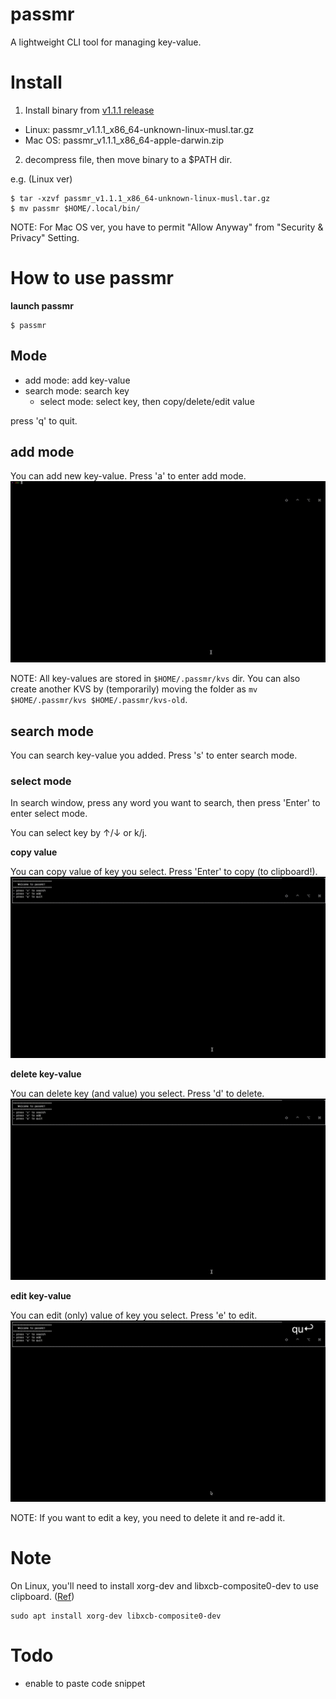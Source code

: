 # passmr

A lightweight CLI tool for managing key-value.

# Install

1. Install binary from [v1.1.1 release](https://github.com/harperfu6/passmr/releases/tag/v1.1.1)

- Linux: passmr_v1.1.1_x86_64-unknown-linux-musl.tar.gz
- Mac OS: passmr_v1.1.1_x86_64-apple-darwin.zip

2. decompress file, then move binary to a $PATH dir.

e.g. (Linux ver)

```
$ tar -xzvf passmr_v1.1.1_x86_64-unknown-linux-musl.tar.gz
$ mv passmr $HOME/.local/bin/
```

NOTE: For Mac OS ver, you have to permit "Allow Anyway" from "Security & Privacy" Setting.

# How to use passmr

**launch passmr**

```
$ passmr
```

## Mode

- add mode: add key-value
- search mode: search key
  - select mode: select key, then copy/delete/edit value

press 'q' to quit.

## add mode

You can add new key-value. Press 'a' to enter add mode.
![](https://github.com/harperfu6/passmr/blob/main/gif/passmr_add_key.gif)

NOTE: All key-values are stored in `$HOME/.passmr/kvs` dir.
You can also create another KVS by (temporarily) moving the folder as `mv $HOME/.passmr/kvs $HOME/.passmr/kvs-old`.

## search mode

You can search key-value you added. Press 's' to enter search mode.

### select mode

In search window, press any word you want to search, then press 'Enter' to enter select mode.

You can select key by ↑/↓ or k/j.

**copy value**

You can copy value of key you select. Press 'Enter' to copy (to clipboard!).
![](https://github.com/harperfu6/passmr/blob/main/gif/passmr_copy_value.gif)

**delete key-value**

You can delete key (and value) you select. Press 'd' to delete.
![](https://github.com/harperfu6/passmr/blob/main/gif/passmr_delete_key.gif)

**edit key-value**

You can edit (only) value of key you select. Press 'e' to edit.
![](https://github.com/harperfu6/passmr/blob/main/gif/passmr_edit_value.gif)

NOTE: If you want to edit a key, you need to delete it and re-add it.

# Note

On Linux, you'll need to install xorg-dev and libxcb-composite0-dev to use clipboard. ([Ref](https://github.com/allie-wake-up/cli-clipboard))

```
sudo apt install xorg-dev libxcb-composite0-dev
```

# Todo

- enable to paste code snippet
